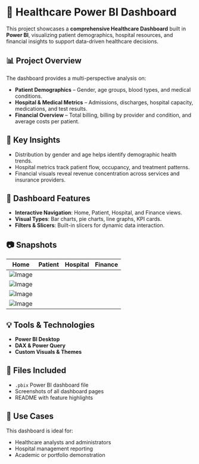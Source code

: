# 🏥 Healthcare Power BI Dashboard

This project showcases a **comprehensive Healthcare Dashboard** built in **Power BI**, visualizing patient demographics, hospital resources, and financial insights to support data-driven healthcare decisions.

## 📊 Project Overview

The dashboard provides a multi-perspective analysis on:

* **Patient Demographics** – Gender, age groups, blood types, and medical conditions.
* **Hospital & Medical Metrics** – Admissions, discharges, hospital capacity, medications, and test results.
* **Financial Overview** – Total billing, billing by provider and condition, and average costs per patient.

## 🎯 Key Insights

* Distribution by gender and age helps identify demographic health trends.
* Hospital metrics track patient flow, occupancy, and treatment patterns.
* Financial visuals reveal revenue concentration across services and insurance providers.

## 🧩 Dashboard Features

* **Interactive Navigation**: Home, Patient, Hospital, and Finance views.
* **Visual Types**: Bar charts, pie charts, line graphs, KPI cards.
* **Filters & Slicers**: Built-in slicers for dynamic data interaction.

## 📷 Snapshots

| Home                                  | Patient                                     | Hospital                                      | Finance                                     |
| ------------------------------------- | ------------------------------------------- | --------------------------------------------- | ------------------------------------------- |
| ![Image](https://github.com/user-attachments/assets/4ec6abd8-97e9-42df-9cff-b642f7a2082a)
 | ![Image](https://github.com/user-attachments/assets/1b794ecd-9d42-44ac-90de-52bc9fbdd90f)
 | ![Image](https://github.com/user-attachments/assets/7425f651-5778-4c90-af9b-d9e3c321c6fd)
 | ![Image](https://github.com/user-attachments/assets/b80df6a2-950d-4f56-a5b8-966e4ff4dde9) |

## 💡 Tools & Technologies

* **Power BI Desktop**
* **DAX & Power Query**
* **Custom Visuals & Themes**

## 📁 Files Included

* `.pbix` Power BI dashboard file
* Screenshots of all dashboard pages
* README with feature highlights

## 📌 Use Cases

This dashboard is ideal for:

* Healthcare analysts and administrators
* Hospital management reporting
* Academic or portfolio demonstration
